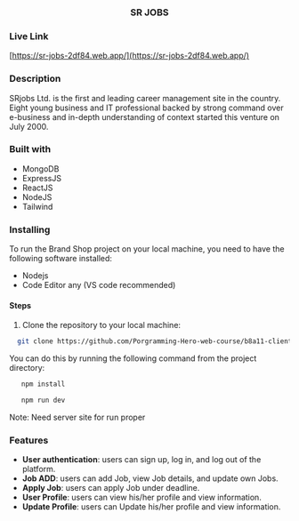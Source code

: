 <h3 align="center">SR JOBS</h3>

### Live Link

[https://sr-jobs-2df84.web.app/](https://sr-jobs-2df84.web.app/)

### Description

SRjobs Ltd. is the first and leading career management site in the country. Eight young business and IT professional backed by strong command over e-business and in-depth understanding of context started this venture on July 2000.

### Built with

- MongoDB
- ExpressJS
- ReactJS
- NodeJS
- Tailwind

### Installing

To run the Brand Shop project on your local machine, you need to have the following software installed:

- Nodejs
- Code Editor any (VS code recommended)

#### Steps

1. Clone the repository to your local machine:

```bash
  git clone https://github.com/Porgramming-Hero-web-course/b8a11-client-side-wapborhan
```

You can do this by running the following command from the project directory:

```bash
   npm install
```

```bash
   npm run dev
```

Note: Need server site for run proper

### Features

- **User authentication**: users can sign up, log in, and log out of the platform.
- **Job ADD**: users can add Job, view Job details, and update own Jobs.
- **Apply Job**: users can apply Job under deadline.
- **User Profile**: users can view his/her profile and view information.
- **Update Profile**: users can Update his/her profile and view information.
